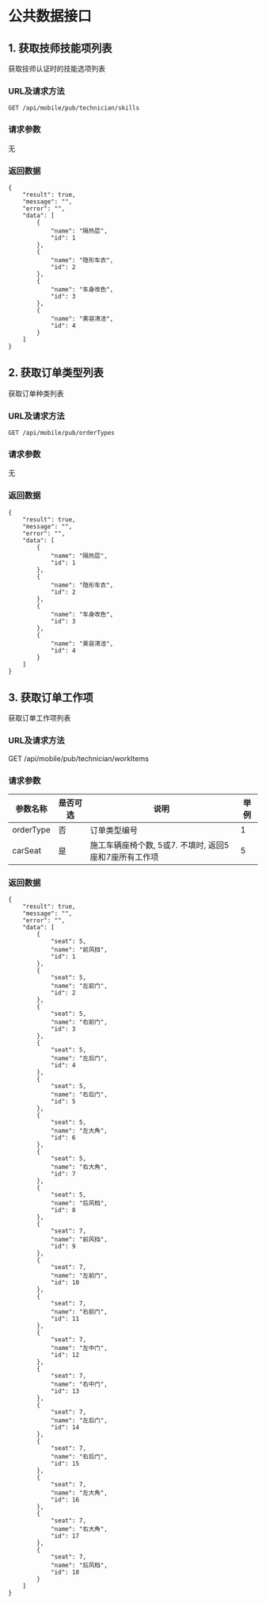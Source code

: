 # 公共数据接口

## 1. 获取技师技能项列表
获取技师认证时的技能选项列表
### URL及请求方法
`GET /api/mobile/pub/technician/skills`

### 请求参数
无

### 返回数据

```
{
    "result": true,
    "message": "",
    "error": "",
    "data": [
        {
            "name": "隔热层",
            "id": 1
        },
        {
            "name": "隐形车衣",
            "id": 2
        },
        {
            "name": "车身改色",
            "id": 3
        },
        {
            "name": "美容清洁",
            "id": 4
        }
    ]
}
```

## 2. 获取订单类型列表
获取订单种类列表
### URL及请求方法
`GET /api/mobile/pub/orderTypes`

### 请求参数
无

### 返回数据

```
{
    "result": true,
    "message": "",
    "error": "",
    "data": [
        {
            "name": "隔热层",
            "id": 1
        },
        {
            "name": "隐形车衣",
            "id": 2
        },
        {
            "name": "车身改色",
            "id": 3
        },
        {
            "name": "美容清洁",
            "id": 4
        }
    ]
}
```

## 3. 获取订单工作项
获取订单工作项列表

### URL及请求方法
GET /api/mobile/pub/technician/workItems

### 请求参数

| 参数名称 | 是否可选 | 说明 | 举例 |
| ------ | ------- | ---- | ---- |
| orderType | 否 | 订单类型编号 | 1 |
| carSeat | 是 | 施工车辆座椅个数, 5或7. 不填时, 返回5座和7座所有工作项 | 5 |



### 返回数据
```
{
    "result": true,
    "message": "",
    "error": "",
    "data": [
        {
            "seat": 5,
            "name": "前风挡",
            "id": 1
        },
        {
            "seat": 5,
            "name": "左前门",
            "id": 2
        },
        {
            "seat": 5,
            "name": "右前门",
            "id": 3
        },
        {
            "seat": 5,
            "name": "左后门",
            "id": 4
        },
        {
            "seat": 5,
            "name": "右后门",
            "id": 5
        },
        {
            "seat": 5,
            "name": "左大角",
            "id": 6
        },
        {
            "seat": 5,
            "name": "右大角",
            "id": 7
        },
        {
            "seat": 5,
            "name": "后风档",
            "id": 8
        },
        {
            "seat": 7,
            "name": "前风挡",
            "id": 9
        },
        {
            "seat": 7,
            "name": "左前门",
            "id": 10
        },
        {
            "seat": 7,
            "name": "右前门",
            "id": 11
        },
        {
            "seat": 7,
            "name": "左中门",
            "id": 12
        },
        {
            "seat": 7,
            "name": "右中门",
            "id": 13
        },
        {
            "seat": 7,
            "name": "左后门",
            "id": 14
        },
        {
            "seat": 7,
            "name": "右后门",
            "id": 15
        },
        {
            "seat": 7,
            "name": "左大角",
            "id": 16
        },
        {
            "seat": 7,
            "name": "右大角",
            "id": 17
        },
        {
            "seat": 7,
            "name": "后风档",
            "id": 18
        }
    ]
}
```